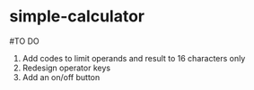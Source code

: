 # simple-calculator

#TO DO
1. Add codes to limit operands and result to 16 characters only
2. Redesign operator keys
3. Add an on/off button
